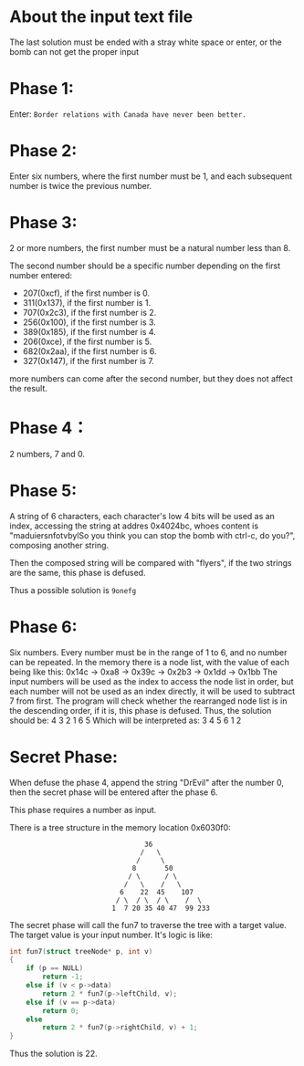 # About the input text file

The last solution must be ended with a stray white space or enter, or
the bomb can not get the proper input

# Phase 1:

Enter: `Border relations with Canada have never been better.`

# Phase 2:

Enter six numbers, where the first number must be 1, and each subsequent number is twice the previous number.

# Phase 3:

2 or more numbers, the first number must be a natural number less than 8.

The second number should be a specific number depending on the first number entered:
- 207(0xcf), if the first number is 0.
- 311(0x137), if the first number is 1.
- 707(0x2c3), if the first number is 2.
- 256(0x100), if the first number is 3.
- 389(0x185), if the first number is 4.
- 206(0xce), if the first number is 5.
- 682(0x2aa), if the first number is 6.
- 327(0x147), if the first number is 7.

more numbers can come after the second number, but they does not affect the result.

# Phase 4：
2 numbers, 7 and 0.

# Phase 5:
A string of 6 characters, each character's low 4 bits will be used as an index,
accessing the string at addres 0x4024bc, whoes content is "maduiersnfotvbylSo you think you can stop the bomb with ctrl-c, do you?", composing another string.

Then the composed string will be compared with "flyers", if the two strings are the same, this phase is defused.

Thus a possible solution is `9onefg`

# Phase 6:
Six numbers.
Every number must be in the range of 1 to 6, and no number can be repeated.
In the memory there is a node list, with the value of each being like this:
0x14c -> 0xa8 -> 0x39c -> 0x2b3 -> 0x1dd -> 0x1bb
The input numbers will be used as the index to access the node list in order, but each number will not be used as an index directly, it will be used to subtract 7 from first.
The program will check whether the rearranged node list is in the descending order, if it is, this phase is defused.
Thus, the solution should be:
4 3 2 1 6 5
Which will be interpreted as:
3 4 5 6 1 2

# Secret Phase:
When defuse the phase 4, append the string "DrEvil" after the number 0, then the secret phase will be entered after the phase 6.

This phase requires a number as input.

There is a tree structure in the memory location 0x6030f0:
```
                                 36
                                /   \
                               /     \
                              8       50
                             / \      / \
                            /   \    /   \
                           6    22  45    107
                          / \  / \  / \    /  \
                         1  7 20 35 40 47  99 233

```         
The secret phase will call the fun7 to traverse the tree with a target value.
The target value is your input number. It's logic is like:
```c
int fun7(struct treeNode* p, int v)
{
    if (p == NULL)
        return -1;
    else if (v < p->data)
        return 2 * fun7(p->leftChild, v);
    else if (v == p->data)
        return 0;
    else 
        return 2 * fun7(p->rightChild, v) + 1;
}
```

Thus the solution is 22.